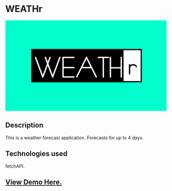 # WEATHr
![Banner](./weathr.jpg )

## Description
This is a weather forecast application. Forecasts for up to 4 days.


## Technologies used
fetchAPI.


## [View Demo Here.](https://weathr-app.netlify.app/)
